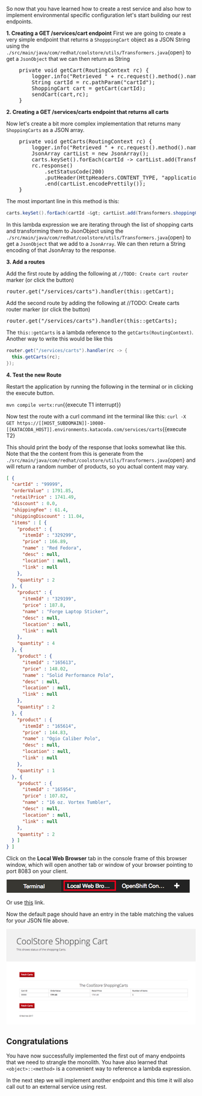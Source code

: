 So now that you have learned how to create a rest service and also how to implement environmental specific configuration let's start building our rest endpoints.

**1. Creating a GET /services/cart endpoint**
First we are going to create a very simple endpoint that returns a `ShopppingCart` object as a JSON String using the ```./src/main/java/com/redhat/coolstore/utils/Transformers.java```{open} to get a `JsonObject` that we can then return as String

<pre class="file" data-filename="./src/main/java/com/redhat/coolstore/CartServiceVerticle.java" data-target="insert" data-marker="//TODO: Add handler for getting a shoppingCart by id">
    private void getCart(RoutingContext rc) {
        logger.info("Retrieved " + rc.request().method().name() + " request to " + rc.request().absoluteURI());
        String cartId = rc.pathParam("cartId");
        ShoppingCart cart = getCart(cartId);
        sendCart(cart,rc);
    }
</pre>


**2. Creating a GET /services/carts endpoint that returns all carts**

Now let's create a bit more complex implementation that returns many `ShoppingCarts` as a JSON array.

<pre class="file" data-filename="./src/main/java/com/redhat/coolstore/CartServiceVerticle.java" data-target="insert" data-marker="//TODO: Add handler for getting a list of shoppingCarts">
    private void getCarts(RoutingContext rc) {
        logger.info("Retrieved " + rc.request().method().name() + " request to " + rc.request().absoluteURI());
        JsonArray cartList = new JsonArray();
        carts.keySet().forEach(cartId -&gt; cartList.add(Transformers.shoppingCartToJson(carts.get(cartId))));
        rc.response()
            .setStatusCode(200)
            .putHeader(HttpHeaders.CONTENT_TYPE, "application/json")
            .end(cartList.encodePrettily());
    }
</pre>

The most important line in this method is this:
```java
carts.keySet().forEach(cartId -&gt; cartList.add(Transformers.shoppingCartToJson(carts.get(cartId))));
``` 

In this lambda expression we are iterating through the list of shopping carts and transforming them to JsonObject using the ```./src/main/java/com/redhat/coolstore/utils/Transformers.java```{open} to get a `JsonObject` that we add to a `JsonArray`. We can then return a String encoding of that JsonArray to the response.

**3. Add a routes**

Add the first route by adding the following at `//TODO: Create cart router` marker (or click the button)
<pre class="file" data-filename="./src/main/java/com/redhat/coolstore/CartServiceVerticle.java" data-target="insert" data-marker="//TODO: Create cart router">
router.get("/services/carts").handler(this::getCart);
</pre>

Add the second route by adding the following at //TODO: Create carts router marker (or click the button)
<pre class="file" data-filename="./src/main/java/com/redhat/coolstore/CartServiceVerticle.java" data-target="insert" data-marker="//TODO: Create carts router">
router.get("/services/carts").handler(this::getCarts);
</pre>

The `this::getCarts` is a lambda reference to the `getCarts(RoutingContext)`. Another way to write this would be like this

```java
router.get("/services/carts").handler(rc -> {
  this.getCarts(rc);
});
```

**4. Test the new Route**

Restart the application by running the following in the terminal or in clicking the execute button.

``mvn compile vertx:run``{{execute T1 interrupt}}

Now test the route with a curl command int the terminal like this:
```curl -X GET https://[[HOST_SUBDOMAIN]]-10080-[[KATACODA_HOST]].environments.katacoda.com/services/carts```{{execute T2}

This should print the body of the response  that looks somewhat like this. Note that the the content from this is generate from the ```./src/main/java/com/redhat/coolstore/utils/Transformers.java```{open} and will return a random number of products, so you actual content may vary.


```json
[ {
  "cartId" : "99999",
  "orderValue" : 1791.85,
  "retailPrice" : 1741.49,
  "discount" : 0.0,
  "shippingFee" : 61.4,
  "shippingDiscount" : 11.04,
  "items" : [ {
    "product" : {
      "itemId" : "329299",
      "price" : 166.89,
      "name" : "Red Fedora",
      "desc" : null,
      "location" : null,
      "link" : null
    },
    "quantity" : 2
  }, {
    "product" : {
      "itemId" : "329199",
      "price" : 187.8,
      "name" : "Forge Laptop Sticker",
      "desc" : null,
      "location" : null,
      "link" : null
    },
    "quantity" : 4
  }, {
    "product" : {
      "itemId" : "165613",
      "price" : 148.02,
      "name" : "Solid Performance Polo",
      "desc" : null,
      "location" : null,
      "link" : null
    },
    "quantity" : 2
  }, {
    "product" : {
      "itemId" : "165614",
      "price" : 144.83,
      "name" : "Ogio Caliber Polo",
      "desc" : null,
      "location" : null,
      "link" : null
    },
    "quantity" : 1
  }, {
    "product" : {
      "itemId" : "165954",
      "price" : 107.82,
      "name" : "16 oz. Vortex Tumbler",
      "desc" : null,
      "location" : null,
      "link" : null
    },
    "quantity" : 2
  } ]
} ]
```

Click on the **Local Web Browser** tab in the console frame of this browser window, which will open another tab or window of your browser pointing to port 8083 on your client. 

![Local Web Browser Tab](../../assets/reactive-microservices/web-browser-tab.png)

Or use [this](https://[[HOST_SUBDOMAIN]]-8083-[[KATACODA_HOST]].environments.katacoda.com/) link.

Now the default page should have an entry in the table matching the values for your JSON file above.

![Local Web Browser Tab](../../assets/reactive-microservices/web-page-content.png)

## Congratulations

You have now successfully implemented the first out of many endpoints that we need to strangle the monolith. You have also learned that `<object>::<method>` is a convenient way to reference a lambda expression. 

In the next step we will implement another endpoint and this time it will also call out to an external service using rest.